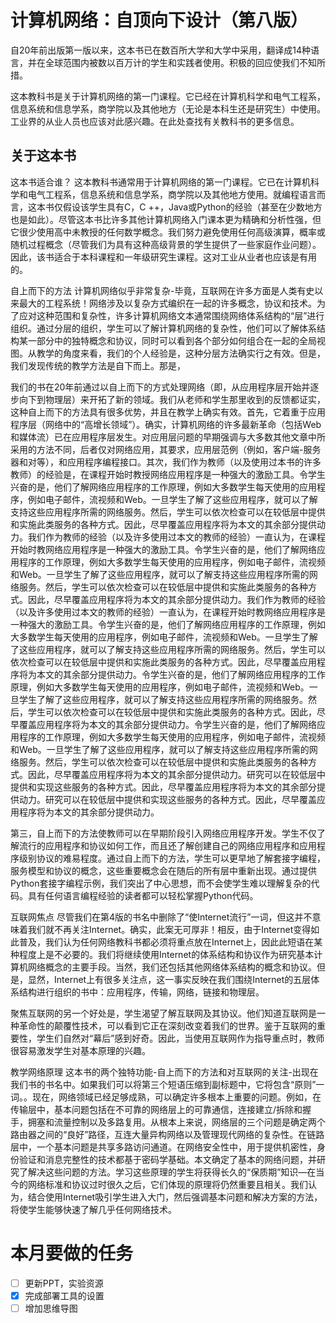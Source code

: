 # 计算机网络：自顶向下设计（第八版） 


自20年前出版第一版以来，这本书已在数百所大学和大学中采用，翻译成14种语言，并在全球范围内被数以百万计的学生和实践者使用。积极的回应使我们不知所措。

这本教科书是关于计算机网络的第一门课程。它已经在计算机科学和电气工程系，信息系统和信息学系，商学院以及其他地方（无论是本科生还是研究生）中使用。工业界的从业人员也应该对此感兴趣。在此处查找有关教科书的更多信息。

## 关于这本书

这本书适合谁？
这本教科书通常用于计算机网络的第一门课程。它已在计算机科学和电气工程系，信息系统和信息学系，商学院以及其他地方使用。就编程语言而言，这本书仅假设该学生具有C，C ++，Java或Python的经验（甚至在少数地方也是如此）。尽管这本书比许多其他计算机网络入门课本更为精确和分析性强，但它很少使用高中未教授的任何数学概念。我们努力避免使用任何高级演算，概率或随机过程概念（尽管我们为具有这种高级背景的学生提供了一些家庭作业问题）。因此，该书适合于本科课程和一年级研究生课程。这对工业从业者也应该是有用的。


自上而下的方法
计算机网络似乎非常复杂-毕竟，互联网在许多方面是人类有史以来最大的工程系统！网络涉及以复杂方式编织在一起的许多概念，协议和技术。为了应对这种范围和复杂性，许多计算机网络文本通常围绕网络体系结构的“层”进行组织。通过分层的组织，学生可以了解计算机网络的复杂性，他们可以了解体系结构某一部分中的独特概念和协议，同时可以看到各个部分如何组合在一起的全局视图。从教学的角度来看，我们的个人经验是，这种分层方法确实行之有效。但是，我们发现传统的教学方法是自下而上。那是，

我们的书在20年前通过以自上而下的方式处理网络（即，从应用程序层开始并逐步向下到物理层）来开拓了新的领域。我们从老师和学生那里收到的反馈都证实，这种自上而下的方法具有很多优势，并且在教学上确实有效。首先，它着重于应用程序层（网络中的“高增长领域”）。确实，计算机网络的许多最新革命（包括Web和媒体流）已在应用程序层发生。对应用层问题的早期强调与大多数其他文章中所采用的方法不同，后者仅对网络应用，其要求，应用层范例（例如，客户端-服务器和对等），和应用程序编程接口。其次，我们作为教师（以及使用过本书的许多教师）的经验是，在课程开始时教授网络应用程序是一种强大的激励工具。令学生兴奋的是，他们了解网络应用程序的工作原理，例如大多数学生每天使用的应用程序，例如电子邮件，流视频和Web。一旦学生了解了这些应用程序，就可以了解支持这些应用程序所需的网络服务。然后，学生可以依次检查可以在较低层中提供和实施此类服务的各种方式。因此，尽早覆盖应用程序将为本文的其余部分提供动力。我们作为教师的经验（以及许多使用过本文的教师的经验）一直认为，在课程开始时教网络应用程序是一种强大的激励工具。令学生兴奋的是，他们了解网络应用程序的工作原理，例如大多数学生每天使用的应用程序，例如电子邮件，流视频和Web。一旦学生了解了这些应用程序，就可以了解支持这些应用程序所需的网络服务。然后，学生可以依次检查可以在较低层中提供和实施此类服务的各种方式。因此，尽早覆盖应用程序将为本文的其余部分提供动力。我们作为教师的经验（以及许多使用过本文的教师的经验）一直认为，在课程开始时教网络应用程序是一种强大的激励工具。令学生兴奋的是，他们了解网络应用程序的工作原理，例如大多数学生每天使用的应用程序，例如电子邮件，流视频和Web。一旦学生了解了这些应用程序，就可以了解支持这些应用程序所需的网络服务。然后，学生可以依次检查可以在较低层中提供和实施此类服务的各种方式。因此，尽早覆盖应用程序将为本文的其余部分提供动力。令学生兴奋的是，他们了解网络应用程序的工作原理，例如大多数学生每天使用的应用程序，例如电子邮件，流视频和Web。一旦学生了解了这些应用程序，就可以了解支持这些应用程序所需的网络服务。然后，学生可以依次检查可以在较低层中提供和实施此类服务的各种方式。因此，尽早覆盖应用程序将为本文的其余部分提供动力。令学生兴奋的是，他们了解网络应用程序的工作原理，例如大多数学生每天使用的应用程序，例如电子邮件，流视频和Web。一旦学生了解了这些应用程序，就可以了解支持这些应用程序所需的网络服务。然后，学生可以依次检查可以在较低层中提供和实施此类服务的各种方式。因此，尽早覆盖应用程序将为本文的其余部分提供动力。研究可以在较低层中提供和实现这些服务的各种方式。因此，尽早覆盖应用程序将为本文的其余部分提供动力。研究可以在较低层中提供和实现这些服务的各种方式。因此，尽早覆盖应用程序将为本文的其余部分提供动力。

第三，自上而下的方法使教师可以在早期阶段引入网络应用程序开发。学生不仅了解流行的应用程序和协议如何工作，而且还了解创建自己的网络应用程序和应用程序级别协议的难易程度。通过自上而下的方法，学生可以更早地了解套接字编程，服务模型和协议的概念，这些重要概念会在随后的所有层中重新出现。通过提供Python套接字编程示例，我们突出了中心思想，而不会使学生难以理解复杂的代码。具有任何语言编程经验的读者都可以轻松掌握Python代码。


互联网焦点
尽管我们在第4版的书名中删除了“使Internet流行”一词，但这并不意味着我们就不再关注Internet。确实，此案无可厚非！相反，由于Internet变得如此普及，我们认为任何网络教科书都必须将重点放在Internet上，因此此短语在某种程度上是不必要的。我们将继续使用Internet的体系结构和协议作为研究基本计算机网络概念的主要手段。当然，我们还包括其他网络体系结构的概念和协议。但是，显然，Internet上有很多关注点，这一事实反映在我们围绕Internet的五层体系结构进行组织的书中：应用程序，传输，网络，链接和物理层。

聚焦互联网的另一个好处是，学生渴望了解互联网及其协议。他们知道互联网是一种革命性的颠覆性技术，可以看到它正在深刻改变着我们的世界。鉴于互联网的重要性，学生们自然对“幕后”感到好奇。因此，当使用互联网作为指导重点时，教师很容易激发学生对基本原理的兴趣。


教学网络原理
这本书的两个独特功能-自上而下的方法和对互联网的关注-出现在我们书的书名中。如果我们可以将第三个短语压缩到副标题中，它将包含“原则”一词。。现在，网络领域已经足够成熟，可以确定许多根本上重要的问题。例如，在传输层中，基本问题包括在不可靠的网络层上的可靠通信，连接建立/拆除和握手，拥塞和流量控制以及多路复用。从根本上来说，网络层的三个问题是确定两个路由器之间的“良好”路径，互连大量异构网络以及管理现代网络的复杂性。在链路层中，一个基本问题是共享多路访问通道。在网络安全性中，用于提供机密性，身份验证和消息完整性的技术都基于密码学基础。本文确定了基本的网络问题，并研究了解决这些问题的方法。学习这些原理的学生将获得长久的“保质期”知识—在当今的网络标准和协议过时很久之后，它们体现的原理将仍然重要且相关。我们认为，结合使用Internet吸引学生进入大门，然后强调基本问题和解决方案的方法，将使学生能够快速了解​​几乎任何网络技术。

# 本月要做的任务
- [ ] 更新PPT，实验资源
- [x] 完成部署工具的设置
- [ ] 增加思维导图
